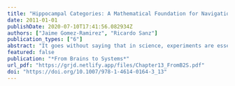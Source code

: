 ```yaml
---
title: "Hippocampal Categories: A Mathematical Foundation for Navigation and Memory"
date: 2011-01-01
publishDate: 2020-07-10T17:41:56.082934Z
authors: ["Jaime Gomez-Ramirez", "Ricardo Sanz"]
publication_types: ["6"]
abstract: "It goes without saying that in science, experiments are essential; hypothesis need to be contrasted against empirical results in order to build scientific theories. In a system of overwhelming complexity like the brain, it is very likely that hidden variables, unknown by the experimentalist, are interacting with those few elements of which the values are expected and can be validated or rejected in the laboratory. Thus, at the end of the day, the experimentalist is refuting or validating tentative models that are somehow prisoners of the lack of knowledge about the structure of the system. The global picture being missing, a key is to look for the fundamental structure which must be found not in the objects, but in the relationships between the objects—their morphisms. How components at the same level interact (the objects here being neurons) and how superior levels constrain those levels below and emerge from those above is tackled here with a mathematical tooling. The mathematical theory of categories is proposed as a valid foundational framework for theoretical modeling in brain sciences."
featured: false
publication: "*From Brains to Systems*"
url_pdf: "https://grjd.netlify.app/files/Chapter13_FromB2S.pdf"
doi: "https://doi.org/10.1007/978-1-4614-0164-3_13"
---
```


